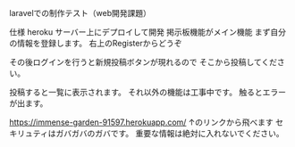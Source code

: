 laravelでの制作テスト（web開発課題）

仕様
heroku サーバー上にデプロイして開発
掲示板機能がメイン機能
まず自分の情報を登録します。
右上のRegisterからどうぞ

その後ログインを行うと新規投稿ボタンが現れるので
そこから投稿してください。

投稿すると一覧に表示されます。
それ以外の機能は工事中です。
触るとエラーが出ます。

https://immense-garden-91597.herokuapp.com/
↑のリンクから飛べます
セキリュティはガバガバのガバです。
重要な情報は絶対に入れないでください。
